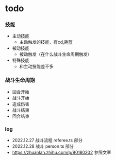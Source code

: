 # todo
### 技能
- 主动技能
  - 主动触发的技能，有cd,耗蓝
- 被动技能
  - 被动触发（在什么战斗生命周期触发）
- 特殊技能
  - 和主动技能差不多

### 战斗生命周期
- 回合开始
- 战斗开始
- 造成伤害
- 战斗结束
- 回合结束


### log
- 2022.12.27 战斗流程 referee.ts 部分
- 2022.12.28 战斗 person.ts 部分
- https://zhuanlan.zhihu.com/p/80180202 参照文章
